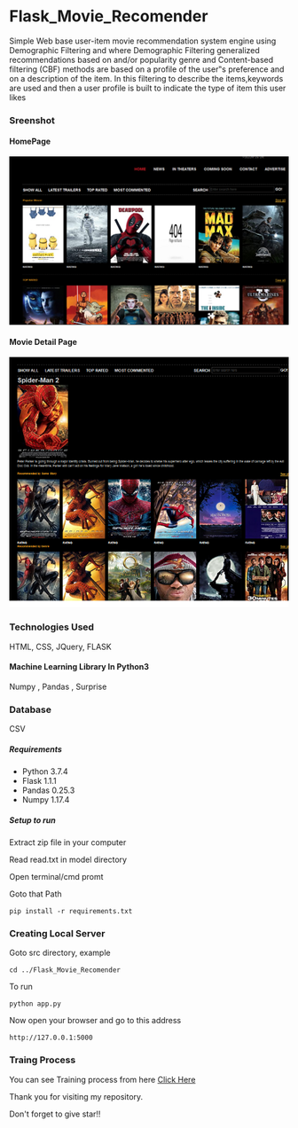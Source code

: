 # Flask_Movie_Recomender
Simple Web base user-item movie recommendation system engine using Demographic Filtering and where Demographic Filtering generalized recommendations based on and/or popularity genre and Content-based filtering (CBF) methods are based on a profile of the user‟s preference and on a description of the item. In this filtering to describe the items,keywords are used and then a user profile is built to indicate the type of item this user likes

### Sreenshot

#### HomePage
![result](result/home.png)

#### Movie Detail Page
![result](result/movies.png)

### Technologies Used
HTML, CSS, JQuery, FLASK

#### Machine Learning Library In Python3
Numpy , Pandas , Surprise

### Database
CSV

##### Requirements
- Python 3.7.4
- Flask 1.1.1
- Pandas 0.25.3
- Numpy 1.17.4

##### Setup to run

Extract zip file in your computer

Read read.txt in model directory

Open terminal/cmd promt

Goto that Path

```
pip install -r requirements.txt
```

### Creating Local Server

Goto src directory, example

```
cd ../Flask_Movie_Recomender
```
To run
```
python app.py
```
Now open your browser and go to this address
```
http://127.0.0.1:5000
```
### Traing Process
You can see Training process from here
[Click Here](https://github.com/ymeysa25/Movie-Recommender-System)

Thank you for visiting my repository.

Don't forget to give star!!

